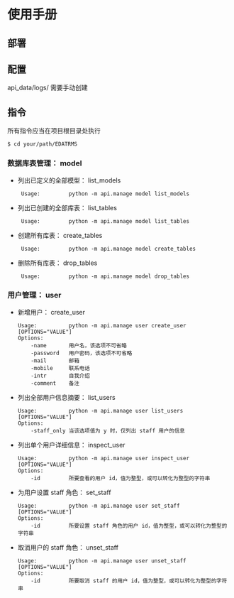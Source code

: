 # 使用手册

## 部署

## 配置

api_data/logs/ 需要手动创建



## 指令

所有指令应当在项目根目录处执行

```shell
$ cd your/path/EDATRMS
```



### 数据库表管理： model

- 列出已定义的全部模型： list_models

    ```shell
     Usage:         python -m api.manage model list_models
    ```

- 列出已创建的全部库表： list_tables

    ```shell
     Usage:         python -m api.manage model list_tables
    ```

- 创建所有库表： create_tables

    ```shell
     Usage:         python -m api.manage model create_tables
    ```

- 删除所有库表： drop_tables

    ```shell
     Usage:         python -m api.manage model drop_tables
    ```



### 用户管理： user

- 新增用户： create_user

    ```shell
    Usage:          python -m api.manage user create_user [OPTIONS="VALUE"]
    Options:
        -name       用户名，该选项不可省略
        -password   用户密码，该选项不可省略
        -mail       邮箱
        -mobile     联系电话
        -intr       自我介绍
        -comment    备注 
    ```

- 列出全部用户信息摘要： list_users

    ```shell
    Usage:          python -m api.manage user list_users [OPTIONS="VALUE"]
    Options:
        -staff_only	当该选项值为 y 时，仅列出 staff 用户的信息
    ```

- 列出单个用户详细信息： inspect_user

    ```shell
    Usage:          python -m api.manage user inspect_user [OPTIONS="VALUE"]
    Options:
        -id         所要查看的用户 id，值为整型，或可以转化为整型的字符串
    ```
    
- 为用户设置 staff 角色： set_staff

    ```shell
    Usage:          python -m api.manage user set_staff [OPTIONS="VALUE"]
    Options:
        -id         所要设置 staff 角色的用户 id，值为整型，或可以转化为整型的字符串
    ```

- 取消用户的 staff 角色： unset_staff

    ```shell
    Usage:          python -m api.manage user unset_staff [OPTIONS="VALUE"]
    Options:
        -id         所要取消 staff 的用户 id，值为整型，或可以转化为整型的字符串
    ```

